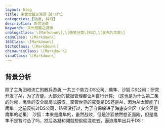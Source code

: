 ```yaml
---
layout: blog
title: 末世觉醒之溯源【draft】
categories: [动漫, 科幻]
description: 观赏记录
keywords: 末世觉醒之溯源
cnblogsClass: \[Markdown\],\[随笔分类\]科幻,\[发布为文章\]
csdnClass: \[Markdown\]
163Class: \[Markdown\]
51ctoClass: \[Markdown\]
chinaunixClass: \[Markdown\]
sinaClass: \[Markdown\]
---
```


## 背景分析 

除了主角团和流亡的散兵游勇,一共三个势力:DS公司、鹰隼、沙狐
DS公司：研究开发了AI，为了方便，大部分的数据管理都让AI自行计算;
（这也是为什么第二集的时候，鹰隼的安全局局长感叹，掌管世界的究竟是DS还是AI，因为AI太智能了)
鹰隼：之前反抗过DS公司，结果没打过，为了自保躲进了海底安全区（安全区是鹰隼的老巢）
沙狐：本来是鹰隼的，虽然战败，但是沙狐依然想正面刚，但是鹰隼不是暂时怂了吗，然后洛凝和翎就想偷偷混进去，逼迫鹰隼出兵干DS！

